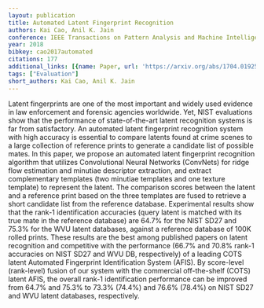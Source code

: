 ```yaml
---
layout: publication
title: Automated Latent Fingerprint Recognition
authors: Kai Cao, Anil K. Jain
conference: IEEE Transactions on Pattern Analysis and Machine Intelligence
year: 2018
bibkey: cao2017automated
citations: 177
additional_links: [{name: Paper, url: 'https://arxiv.org/abs/1704.01925'}]
tags: ["Evaluation"]
short_authors: Kai Cao, Anil K. Jain
---
```

Latent fingerprints are one of the most important and widely used evidence in
law enforcement and forensic agencies worldwide. Yet, NIST evaluations show
that the performance of state-of-the-art latent recognition systems is far from
satisfactory. An automated latent fingerprint recognition system with high
accuracy is essential to compare latents found at crime scenes to a large
collection of reference prints to generate a candidate list of possible mates.
In this paper, we propose an automated latent fingerprint recognition algorithm
that utilizes Convolutional Neural Networks (ConvNets) for ridge flow
estimation and minutiae descriptor extraction, and extract complementary
templates (two minutiae templates and one texture template) to represent the
latent. The comparison scores between the latent and a reference print based on
the three templates are fused to retrieve a short candidate list from the
reference database. Experimental results show that the rank-1 identification
accuracies (query latent is matched with its true mate in the reference
database) are 64.7% for the NIST SD27 and 75.3% for the WVU latent databases,
against a reference database of 100K rolled prints. These results are the best
among published papers on latent recognition and competitive with the
performance (66.7% and 70.8% rank-1 accuracies on NIST SD27 and WVU DB,
respectively) of a leading COTS latent Automated Fingerprint Identification
System (AFIS). By score-level (rank-level) fusion of our system with the
commercial off-the-shelf (COTS) latent AFIS, the overall rank-1 identification
performance can be improved from 64.7% and 75.3% to 73.3% (74.4%) and 76.6%
(78.4%) on NIST SD27 and WVU latent databases, respectively.